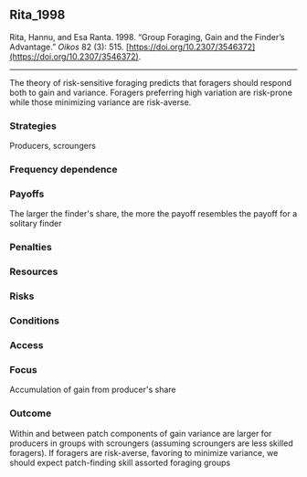 ## Rita_1998

Rita, Hannu, and Esa Ranta. 1998. “Group Foraging, Gain and the Finder’s Advantage.” _Oikos_ 82 (3): 515. [https://doi.org/10.2307/3546372](https://doi.org/10.2307/3546372).

---
The theory of risk-sensitive foraging predicts that foragers should respond both to gain and variance. Foragers preferring high variation are risk-prone while those minimizing variance are risk-averse.  

### Strategies
Producers, scroungers

### Frequency dependence

### Payoffs
The larger the finder's share, the more the payoff resembles the payoff for a solitary finder

### Penalties

### Resources

### Risks

### Conditions

### Access

### Focus
Accumulation of gain from producer's share

### Outcome
Within and between patch components of gain variance are larger for producers in groups with scroungers (assuming scroungers are less skilled foragers). If foragers are risk-averse, favoring to minimize variance, we should expect patch-finding skill assorted foraging groups


